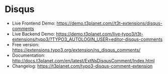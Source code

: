 # Disqus

- Live Frontend Demo: https://demo.t3planet.com//t3t-extensions/disqus-comments
- Live Backend Demo: https://demo.t3planet.com/live-typo3/t3t-extensions/typo3/?TYPO3_AUTOLOGIN_USER=editor-disqus-comments
- Free version: https://extensions.typo3.org/extension/ns_disqus_comments/
- Documentation: http://docs.t3planet.com/en/latest/ExtNsDisqusComment/Index.html
- Changelog: https://t3planet.com/typo3-disqus-comment-extension

